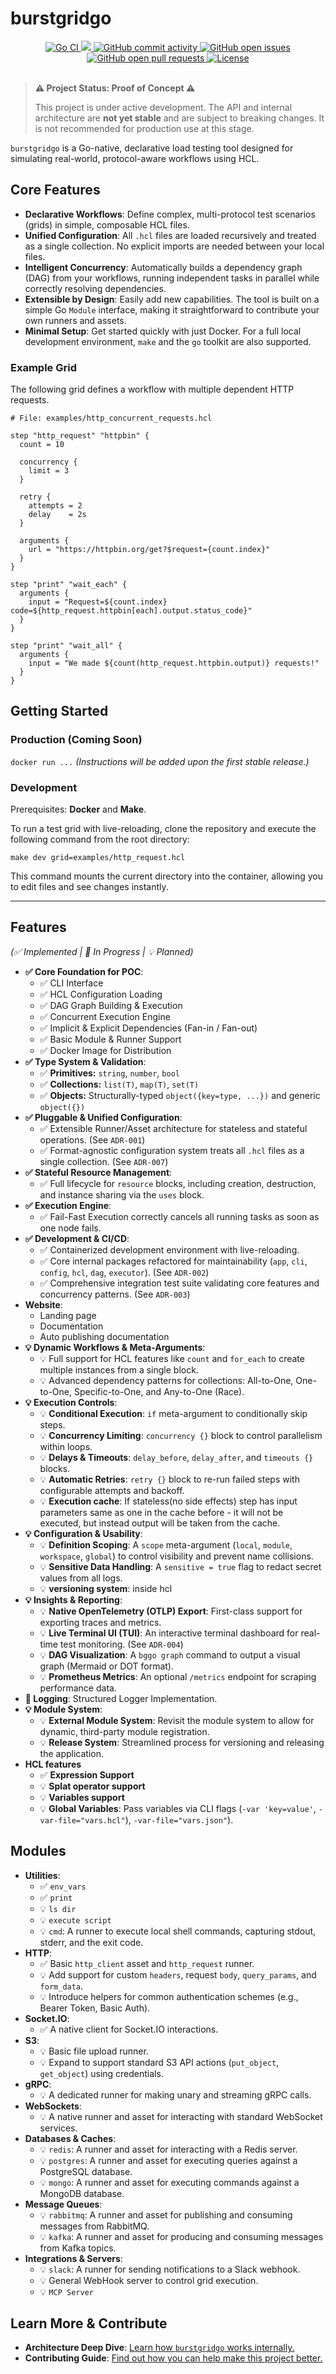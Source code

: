 # burstgridgo

<div style="text-align: center;">
  <a href="https://github.com/specialistvlad/burstgridgo/actions/workflows/ci.yml">
    <img src="https://github.com/specialistvlad/burstgridgo/actions/workflows/ci.yml/badge.svg" alt="Go CI">
  </a>
  <a href="https://codecov.io/github/specialistvlad/burstgridgo" >
    <img src="https://codecov.io/github/specialistvlad/burstgridgo/graph/badge.svg?token=SZRP5JPQBC"/>
  </a>
  <a href="https://github.com/specialistvlad/burstgridgo/graphs/commit-activity">
    <img alt="GitHub commit activity" src="https://img.shields.io/github/commit-activity/m/specialistvlad/burstgridgo">
  </a>
  <a href="https://github.com/specialistvlad/burstgridgo/issues">
    <img alt="GitHub open issues" src="https://img.shields.io/github/issues/specialistvlad/burstgridgo">
  </a>
  <a href="https://github.com/specialistvlad/burstgridgo/pulls">
    <img alt="GitHub open pull requests" src="https://img.shields.io/github/issues-pr/specialistvlad/burstgridgo">
  </a>
  <a href="https://github.com/specialistvlad/burstgridgo/blob/main/LICENSE">
    <img alt="License" src="https://img.shields.io/github/license/specialistvlad/burstgridgo">
  </a>
</div>

<br>

> **⚠️ Project Status: Proof of Concept ⚠️**
>
> This project is under active development. The API and internal architecture are **not yet stable** and are subject to breaking changes. It is not recommended for production use at this stage.

`burstgridgo` is a Go-native, declarative load testing tool designed for simulating real-world, protocol-aware workflows using HCL.

## Core Features
* **Declarative Workflows**: Define complex, multi-protocol test scenarios (grids) in simple, composable HCL files.
* **Unified Configuration**: All `.hcl` files are loaded recursively and treated as a single collection. No explicit imports are needed between your local files.
* **Intelligent Concurrency**: Automatically builds a dependency graph (DAG) from your workflows, running independent tasks in parallel while correctly resolving dependencies.
* **Extensible by Design**: Easily add new capabilities. The tool is built on a simple Go `Module` interface, making it straightforward to contribute your own runners and assets.
* **Minimal Setup**: Get started quickly with just Docker. For a full local development environment, `make` and the `go` toolkit are also supported.



### Example Grid
The following grid defines a workflow with multiple dependent HTTP requests.
```hcl
# File: examples/http_concurrent_requests.hcl

step "http_request" "httpbin" {
  count = 10

  concurrency {
    limit = 3
  }

  retry {
    attempts = 2
    delay    = 2s
  }

  arguments {
    url = "https://httpbin.org/get?$request={count.index}"
  }
}

step "print" "wait_each" {
  arguments {
    input = "Request=${count.index} code=${http_request.httpbin[each].output.status_code}"
  }
}

step "print" "wait_all" {
  arguments {
    input = "We made ${count(http_request.httpbin.output)} requests!"
  }
}
```

## Getting Started

### Production (Coming Soon)
`docker run ...`
*(Instructions will be added upon the first stable release.)*

### Development
Prerequisites: **Docker** and **Make**.

To run a test grid with live-reloading, clone the repository and execute the following command from the root directory:

`make dev grid=examples/http_request.hcl`

This command mounts the current directory into the container, allowing you to edit files and see changes instantly.

---

## Features

*(✅ Implemented | 🚧 In Progress | 💡 Planned)*

* **✅ Core Foundation for POC**:
  * ✅ CLI Interface
  * ✅ HCL Configuration Loading
  * ✅ DAG Graph Building & Execution
  * ✅ Concurrent Execution Engine
  * ✅ Implicit & Explicit Dependencies (Fan-in / Fan-out)
  * ✅ Basic Module & Runner Support
  * ✅ Docker Image for Distribution
* **✅ Type System & Validation**:
  * ✅ **Primitives:** `string`, `number`, `bool`
  * ✅ **Collections:** `list(T)`, `map(T)`, `set(T)`
  * ✅ **Objects:** Structurally-typed `object({key=type, ...})` and generic `object({})`
* **✅ Pluggable & Unified Configuration**:
  * ✅ Extensible Runner/Asset architecture for stateless and stateful operations. (See `ADR-001`)
  * ✅ Format-agnostic configuration system treats all `.hcl` files as a single collection. (See `ADR-007`)
* **✅ Stateful Resource Management**:
  * ✅ Full lifecycle for `resource` blocks, including creation, destruction, and instance sharing via the `uses` block.
* **✅ Execution Engine**:
  * ✅ Fail-Fast Execution correctly cancels all running tasks as soon as one node fails.
* **✅ Development & CI/CD**:
  * ✅ Containerized development environment with live-reloading.
  * ✅ Core internal packages refactored for maintainability (`app`, `cli`, `config`, `hcl`, `dag`, `executor`). (See `ADR-002`)
  * ✅ Comprehensive integration test suite validating core features and concurrency patterns. (See `ADR-003`)
* **Website**:
  * Landing page
  * Documentation
  * Auto publishing documentation
* **💡 Dynamic Workflows & Meta-Arguments**:
  * 💡 Full support for HCL features like `count` and `for_each` to create multiple instances from a single block.
  * 💡 Advanced dependency patterns for collections: All-to-One, One-to-One, Specific-to-One, and Any-to-One (Race).
* **💡 Execution Controls**:
  * 💡 **Conditional Execution**: `if` meta-argument to conditionally skip steps.
  * 💡 **Concurrency Limiting**: `concurrency {}` block to control parallelism within loops.
  * 💡 **Delays & Timeouts**: `delay_before`, `delay_after`, and `timeouts {}` blocks.
  * 💡 **Automatic Retries**: `retry {}` block to re-run failed steps with configurable attempts and backoff.
  * 💡 **Execution cache**: If stateless(no side effects) step has input parameters same as one in the cache before - it will not be executed, but instead output will be taken from the cache.
* **💡 Configuration & Usability**:
  * 💡 **Definition Scoping**: A `scope` meta-argument (`local`, `module`, `workspace`, `global`) to control visibility and prevent name collisions.
  * 💡 **Sensitive Data Handling**: A `sensitive = true` flag to redact secret values from all logs.
  * 💡 **versioning system**: inside hcl
* **💡 Insights & Reporting**:
  * 💡 **Native OpenTelemetry (OTLP) Export**: First-class support for exporting traces and metrics.
  * 💡 **Live Terminal UI (TUI)**: An interactive terminal dashboard for real-time test monitoring. (See `ADR-004`)
  * 💡 **DAG Visualization**: A `bggo graph` command to output a visual graph (Mermaid or DOT format).
  * 💡 **Prometheus Metrics**: An optional `/metrics` endpoint for scraping performance data.
* **🚧 Logging**: Structured Logger Implementation.
* **💡 Module System**:
  * 💡 **External Module System**: Revisit the module system to allow for dynamic, third-party module registration.
  * 💡 **Release System**: Streamlined process for versioning and releasing the application.
* **HCL features**
  * ✅ **Expression Support**
  * 💡 **Splat operator support**
  * 💡 **Variables support**
  * 💡 **Global Variables**: Pass variables via CLI flags (`-var 'key=value'`, `-var-file="vars.hcl"`), `-var-file="vars.json"`).

## Modules
* **Utilities**:
  * ✅ `env_vars`
  * ✅ `print`
  * 💡 `ls dir`
  * 💡 `execute script`
  * 💡 `cmd`: A runner to execute local shell commands, capturing stdout, stderr, and the exit code.
* **HTTP**:
  * ✅ Basic `http_client` asset and `http_request` runner.
  * 💡 Add support for custom `headers`, request `body`, `query_params`, and `form_data`.
  * 💡 Introduce helpers for common authentication schemes (e.g., Bearer Token, Basic Auth).
* **Socket.IO**:
  * ✅ A native client for Socket.IO interactions.
* **S3**:
  * 💡 Basic file upload runner.
  * 💡 Expand to support standard S3 API actions (`put_object`, `get_object`) using credentials.
* **gRPC**:
  * 💡 A dedicated runner for making unary and streaming gRPC calls.
* **WebSockets**:
  * 💡 A native runner and asset for interacting with standard WebSocket services.
* **Databases & Caches**:
  * 💡 `redis`: A runner and asset for interacting with a Redis server.
  * 💡 `postgres`: A runner and asset for executing queries against a PostgreSQL database.
  * 💡 `mongo`: A runner and asset for executing commands against a MongoDB database.
* **Message Queues**:
  * 💡 `rabbitmq`: A runner and asset for publishing and consuming messages from RabbitMQ.
  * 💡 `kafka`: A runner and asset for producing and consuming messages from Kafka topics.
* **Integrations & Servers**:
  * 💡 `slack`: A runner for sending notifications to a Slack webhook.
  * 💡 General WebHook server to control grid execution.
  * 💡 `MCP Server`

## Learn More & Contribute

* **Architecture Deep Dive**: [Learn how `burstgridgo` works internally.](./internal/Readme.md)
* **Contributing Guide**: [Find out how you can help make this project better.](./CONTRIBUTING.md)